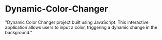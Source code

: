 # Dynamic-Color-Changer
"Dynamic Color Changer project built using JavaScript. This interactive application allows users to input a color, triggering a dynamic change in the background."
